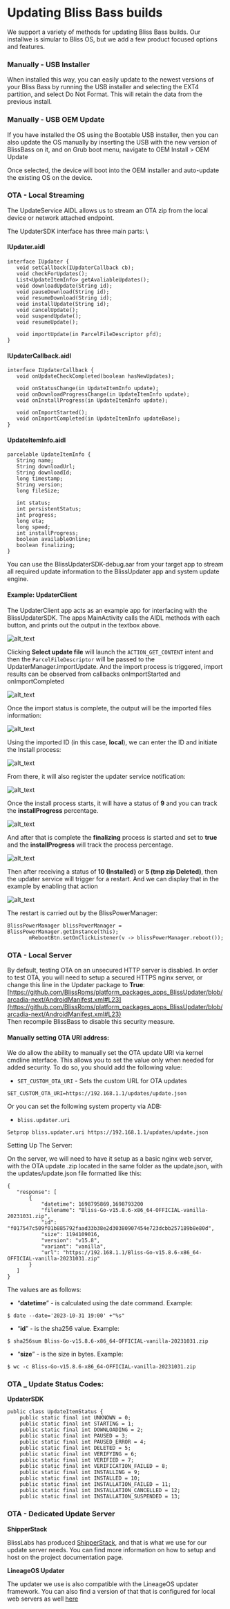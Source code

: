 # Updating Bliss Bass builds

We support a variety of methods for updating Bliss Bass builds. Our installwe is simular to Bliss OS, but we add a few product focused options and features. 


### Manually - USB Installer

When installed this way, you can easily update to the newest versions of your Bliss Bass by running the USB installer and selecting the EXT4 partition, and select Do Not Format. This will retain the data from the previous install. 


### Manually - USB OEM Update

If you have installed the OS using the Bootable USB installer, then you can also update the OS manually by inserting the USB with the new version of BlissBass on it, and on Grub boot menu, navigate to OEM Install > OEM Update

Once selected, the device will boot into the OEM installer and auto-update the existing OS on the device. 

### OTA - Local Streaming

The UpdateService AIDL allows us to stream an OTA zip from the local device or network attached endpoint. 

The UpdaterSDK interface has three main parts: \

#### IUpdater.aidl

```
interface IUpdater {
   void setCallback(IUpdaterCallback cb);
   void checkForUpdates();
   List<UpdateItemInfo> getAvaliableUpdates();
   void downloadUpdate(String id);
   void pauseDownload(String id);
   void resumeDownload(String id);
   void installUpdate(String id);
   void cancelUpdate();
   void suspendUpdate();
   void resumeUpdate();

   void importUpdate(in ParcelFileDescriptor pfd);
}
```

#### IUpdaterCallback.aidl

```
interface IUpdaterCallback {
   void onUpdateCheckCompleted(boolean hasNewUpdates);

   void onStatusChange(in UpdateItemInfo update);
   void onDownloadProgressChange(in UpdateItemInfo update);
   void onInstallProgress(in UpdateItemInfo update);

   void onImportStarted();
   void onImportCompleted(in UpdateItemInfo updateBase);
}
```

#### UpdateItemInfo.aidl

```
parcelable UpdateItemInfo {
   String name;
   String downloadUrl;
   String downloadId;
   long timestamp;
   String version;
   long fileSize;

   int status;
   int persistentStatus;
   int progress;
   long eta;
   long speed;
   int installProgress;
   boolean availableOnline;
   boolean finalizing;
}
```

You can use the BlissUpdaterSDK-debug.aar from your target app to stream all required update information to the BlissUpdater app and system update engine. 

#### Example: UpdaterClient

The UpdaterClient app acts as an example app for interfacing with the BlissUpdaterSDK. The apps MainActivity calls the AIDL methods with each button, and prints out the output in the textbox above. 

![alt_text](images/image1.png "image_tooltip")

Clicking **Select update file** will launch the `ACTION_GET_CONTENT` intent and then the `ParcelFileDescriptor` will be passed to the UpdaterManager.importUpdate. And the import process is triggered, import results can be observed from callbacks onImportStarted and onImportCompleted

![alt_text](images/image2.png "image_tooltip")

Once the import status is complete, the output will be the imported files information:

![alt_text](images/image3.png "image_tooltip")

Using the imported ID (in this case, **local**), we can enter the ID and initiate the Install process:

![alt_text](images/image4.png "image_tooltip")

From there, it will also register the updater service notification:

![alt_text](images/image5.png "image_tooltip")

Once the install process starts, it will have a status of **9** and you can track the **installProgress** percentage. 

![alt_text](images/image6.png "image_tooltip")

And after that is complete the **finalizing** process is started and set to **true** and the **installProgress** will track the process percentage.

![alt_text](images/image7.png "image_tooltip")

Then after receiving a status of **10 (Installed)** or **5 (tmp zip Deleted)**, then the updater service will trigger for a restart. And we can display that in the example by enabling that action


![alt_text](images/image8.png "image_tooltip")

The restart is carried out by the BlissPowerManager:

```
BlissPowerManager blissPowerManager = BlissPowerManager.getInstance(this);
       mRebootBtn.setOnClickListener(v -> blissPowerManager.reboot());
```

### OTA - Local Server

By default, testing OTA on an unsecured HTTP server is disabled. In order to test OTA, you will need to setup a secured HTTPS nginx server, or change this line in the Updater package to **True**: [https://github.com/BlissRoms/platform_packages_apps_BlissUpdater/blob/arcadia-next/AndroidManifest.xml#L23](https://github.com/BlissRoms/platform_packages_apps_BlissUpdater/blob/arcadia-next/AndroidManifest.xml#L23)  \
Then recompile BlissBass to disable this security measure. 

#### Manually setting OTA URI address:

We do allow the ability to manually set the OTA update URI via kernel cmdline interface. This allows you to set the value only when needed for added security. To do so, you should add the following value:

* `SET_CUSTOM_OTA_URI` - Sets the custom URL for OTA updates

```
SET_CUSTOM_OTA_URI=https://192.168.1.1/updates/update.json
```

Or you can set the following system property via ADB:

* `bliss.updater.uri`

```
Setprop bliss.updater.uri https://192.168.1.1/updates/update.json
```

Setting Up The Server:

On the server, we will need to have it setup as a basic nginx web server, with the OTA update .zip located in the same folder as the update.json, with the updates/update.json file formatted like this:

```
{
   "response": [
       {
           "datetime": 1698795869,1698793200
           "filename": "Bliss-Go-v15.8.6-x86_64-OFFICIAL-vanilla-20231031.zip",
           "id": "f017547c509f01b885792faad33b38e2d30380907454e723dcbb257189b8e80d",
           "size": 1194109016,
           "version": "v15.8",
           "variant": "vanilla",
           "url": "https://192.168.1.1/Bliss-Go-v15.8.6-x86_64-OFFICIAL-vanilla-20231031.zip"
       }
   ]
}
```

The values are as follows:

* “**datetime**” - is calculated using the date command. Example: 

```
$ date --date='2023-10-31 19:00' +"%s"

```

* “**id**” -  is the sha256 value. Example:

```
$ sha256sum Bliss-Go-v15.8.6-x86_64-OFFICIAL-vanilla-20231031.zip

```

* “**size**” - is the size in bytes. Example: 

```
$ wc -c Bliss-Go-v15.8.6-x86_64-OFFICIAL-vanilla-20231031.zip
```

### OTA _ Update Status Codes:

**UpdaterSDK**

```
public class UpdateItemStatus {
    public static final int UNKNOWN = 0;
    public static final int STARTING = 1;
    public static final int DOWNLOADING = 2;
    public static final int PAUSED = 3;
    public static final int PAUSED_ERROR = 4;
    public static final int DELETED = 5;
    public static final int VERIFYING = 6;
    public static final int VERIFIED = 7;
    public static final int VERIFICATION_FAILED = 8;
    public static final int INSTALLING = 9;
    public static final int INSTALLED = 10;
    public static final int INSTALLATION_FAILED = 11;
    public static final int INSTALLATION_CANCELLED = 12;
    public static final int INSTALLATION_SUSPENDED = 13;
```

### OTA - Dedicated Update Server

**ShipperStack**

BlissLabs has produced [ShipperStack](https://github.com/shipperstack/shipper/tree/master/docs), and that is what we use for our update server needs. You can find more information on how to setup and host on the project documentation page. 

**LineageOS Updater**

The updater we use is also compatible with the LineageOS updater framework. You can also find a version of that that is configured for local web servers as well [here](https://git.libremobileos.com/infrastructure/updater)
